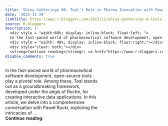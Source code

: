 ```yaml
---
title: 'Shiny Gatherings #8: Teal’s Role in Pharma Innovation with Paweł Rucki'
date: '2023-11-29'
linkTitle: https://www.r-bloggers.com/2023/11/shiny-gatherings-8-teals-role-in-pharma-innovation-with-pawel-rucki/
source: R-bloggers
description: |-
  <div style = "width:60%; display: inline-block; float:left; ">
  In the fast-paced world of pharmaceutical software development, open-source tools play a pivotal role. Among these, Teal stands out as a groundbreaking framework, developed under the aegis of Roche, for creating interactive data applications. In this article, we delve into a comprehensive conversation with Paweł Rucki, exploring the intricacies of ...</div>
  <div style = "width: 40%; display: inline-block; float:right;"></div>
  <div style="clear: both;"></div>
  <strong>Continue reading</strong>: <a href="https://www.r-bloggers.com/2023/1 ...
disable_comments: true
---
```

<div style = "width:60%; display: inline-block; float:left; ">
In the fast-paced world of pharmaceutical software development, open-source tools play a pivotal role. Among these, Teal stands out as a groundbreaking framework, developed under the aegis of Roche, for creating interactive data applications. In this article, we delve into a comprehensive conversation with Paweł Rucki, exploring the intricacies of ...</div>
<div style = "width: 40%; display: inline-block; float:right;"></div>
<div style="clear: both;"></div>
<strong>Continue reading</strong>: <a href="https://www.r-bloggers.com/2023/1 ...